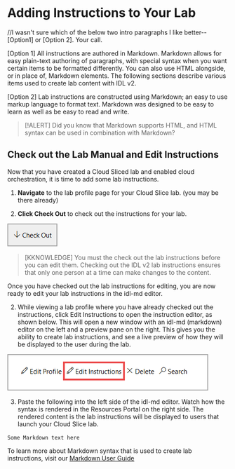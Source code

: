 # Adding Instructions to Your Lab

//I wasn't sure which of the below two intro paragraphs I like better--[Option1] or [Option 2].  Your call.

[Option 1] All instructions are authored in Markdown. Markdown allows for easy plain-text authoring of paragraphs, with special syntax when you want certain items to be formatted differently. You can also use HTML alongside, or in place of, Markdown elements. The following sections describe various items used to create lab content with IDL v2.

[Option 2] Lab instructions are constructed using Markdown; an easy to use markup language to format text. Markdown was designed to be easy to learn as well as be easy to read and write. 

> [!ALERT] Did you know that Markdown supports HTML, and HTML syntax can be used in combination with Markdown?

## Check out the Lab Manual and Edit Instructions

Now that you have created a Cloud Sliced lab and enabled cloud orchestration, it is time to add some lab instructions. 

1. **Navigate** to the lab profile page for your Cloud Slice lab. (you may be there already)

1. **Click Check Out** to check out the instructions for your lab.

![Check out Lab Profile](images/check-out-lab-profile.png)

>[KKNOWLEDGE] You must the check out the lab instructions before you can edit them. Checking out the IDL v2 lab instructions ensures that only one person at a time can make changes to the content.

Once you have checked out the lab instructions for editing, you are now ready to edit your lab instructions in the idl-md editor. 

2. While viewing a lab profile where you have already checked out the instructions, click Edit Instructions to open the instruction editor, as shown below. This will open a new window with an idl-md (markdown) editor on the left and a preview pane on the right. This gives you the ability to create lab instructions, and see a live preview of how they will be displayed to the user during the lab.

![Edit instructions](images/edit-instructions.png)

3. Paste the following into the left side of the idl-md editor. Watch how the syntax is rendered in the Resources Portal on the right side. The rendered content is the lab instructions will be displayed to users that launch your Cloud Slice lab. 

```
Some Markdown text here
```

To learn more about Markdown syntax that is used to create lab instructions, visit our [Markdown User Guide](guides/idl2/markdown-user-guide.md)
